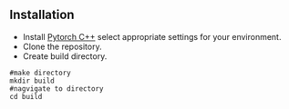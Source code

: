 ## Installation
- Install [Pytorch C++](http://pytorch.org/) select appropriate settings for your environment.
- Clone the repository.
- Create build directory.
```Shell
#make directory
mkdir build
#nagvigate to directory
cd build
```
